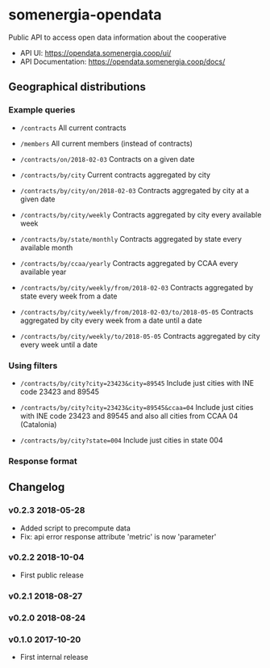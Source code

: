 # somenergia-opendata

Public API to access open data information about the cooperative

- API UI: https://opendata.somenergia.coop/ui/
- API Documentation: https://opendata.somenergia.coop/docs/

## Geographical distributions


### Example queries


- `/contracts`
    All current contracts

- `/members`
    All current members (instead of contracts)

- `/contracts/on/2018-02-03`
    Contracts on a given date

- `/contracts/by/city`
    Current contracts aggregated by city

- `/contracts/by/city/on/2018-02-03`
    Contracts aggregated by city at a given date

- `/contracts/by/city/weekly`
    Contracts aggregated by city every available week

- `/contracts/by/state/monthly`
    Contracts aggregated by state every available month

- `/contracts/by/ccaa/yearly`
    Contracts aggregated by CCAA every available year

- `/contracts/by/city/weekly/from/2018-02-03`
    Contracts aggregated by state every week from a date

- `/contracts/by/city/weekly/from/2018-02-03/to/2018-05-05`
    Contracts aggregated by city every week from a date until a date

- `/contracts/by/city/weekly/to/2018-05-05`
    Contracts aggregated by city every week until a date


### Using filters


- `/contracts/by/city?city=23423&city=89545`
    Include just cities with INE code 23423 and 89545

- `/contracts/by/city?city=23423&city=89545&ccaa=04`
    Include just cities with INE code 23423 and 89545 and also all cities from CCAA 04 (Catalonia)

- `/contracts/by/city?state=004`
    Include just cities in state 004


### Response format


## Changelog

### v0.2.3 2018-05-28

- Added script to precompute data
- Fix: api error response attribute 'metric' is now 'parameter'

### v0.2.2 2018-10-04

- First public release

### v0.2.1 2018-08-27

### v0.2.0 2018-08-24

### v0.1.0 2017-10-20

- First internal release



